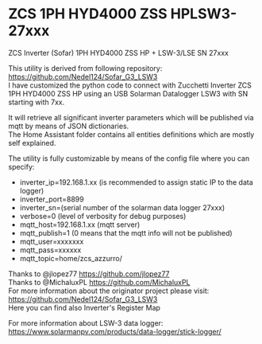# ZCS 1PH HYD4000 ZSS HPLSW3-27xxx
ZCS Inverter (Sofar) 1PH HYD4000 ZSS HP + LSW-3/LSE SN 27xxx

This utility is derived from following repository:<br>
https://github.com/Nedel124/Sofar_G3_LSW3<br>
I have customized the python code to connect with Zucchetti Inverter ZCS 1PH HYD4000 ZSS HP using an USB Solarman Datalogger LSW3 with SN starting with 7xx.<br>

It will retrieve all significant inverter parameters which will be published via mqtt by means of JSON dictionaries.<br>
The Home Assistant folder contains all entities definitions which are mostly self explained.<br>

The utility is fully customizable by means of the config file where you can specify:<br>

- inverter_ip=192.168.1.xx (is recommended to assign static IP to the data logger)<br>
- inverter_port=8899<br>
- inverter_sn=(serial number of the solarman data logger 27xxx)<br>
- verbose=0 (level of verbosity for debug purposes)<br>
- mqtt_host=192.168.1.xx (mqtt server)<br>
- mqtt_publish=1 (0 means that the mqtt info will not be published)<br>
- mqtt_user=xxxxxxx<br>
- mqtt_pass=xxxxxx<br>
- mqtt_topic=home/zcs_azzurro/<br>

Thanks to @jlopez77 https://github.com/jlopez77<br>
Thanks to @MichaluxPL https://github.com/MichaluxPL<br>
For more information about the originator project please visit:<br>
https://github.com/Nedel124/Sofar_G3_LSW3<br>
Here you can find also Inverter's Register Map<br>

For more information about LSW-3 data logger:<br>
https://www.solarmanpv.com/products/data-logger/stick-logger/<br>
